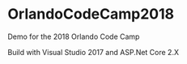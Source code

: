 # OrlandoCodeCamp2018
Demo for the 2018 Orlando Code Camp

Build with Visual Studio 2017 and ASP.Net Core 2.X
